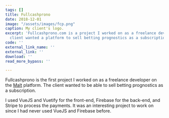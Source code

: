 ```yaml
---
tags: []
title: Fullcashprono
date: 2018-12-01
image: "/assets/images/fcp.png"
caption: My client's logo.
excerpt: 'Fullcashprono.com is a project I worked on as a freelance developer. The
  client wanted a platform to sell betting prognostics as a subscription. '
code: ''
external_link_name: ''
external_link: ''
download: ''
read_more_bypass: ''

---
```

Fullcashprono is the first project I worked on as a freelance developer on the [Malt](https://www.malt.fr/profile/armandduparclocmaria) platform. The client wanted to be able to sell betting prognostics as a subscription.

I used VueJS and Vuetify for the front-end, Firebase for the back-end, and Stripe to process the payments. It was an interesting project to work on since I had never used VueJS and Firebase before.
